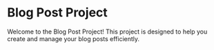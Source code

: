 # Blog Post Project

Welcome to the Blog Post Project! This project is designed to help you create and manage your blog posts efficiently.
